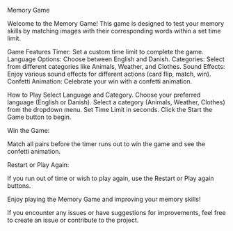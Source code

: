 Memory Game

Welcome to the Memory Game! This game is designed to test your memory skills by matching images with their corresponding words within a set time limit.

Game Features
Timer: Set a custom time limit to complete the game.
Language Options: Choose between English and Danish.
Categories: Select from different categories like Animals, Weather, and Clothes.
Sound Effects: Enjoy various sound effects for different actions (card flip, match, win).
Confetti Animation: Celebrate your win with a confetti animation.

How to Play
Select Language and Category.
Choose your preferred language (English or Danish).
Select a category (Animals, Weather, Clothes) from the dropdown menu.
Set Time Limit in seconds.
Click the Start the Game button to begin.

Win the Game:

Match all pairs before the timer runs out to win the game and see the confetti animation.

Restart or Play Again:

If you run out of time or wish to play again, use the Restart or Play again buttons.

Enjoy playing the Memory Game and improving your memory skills!

If you encounter any issues or have suggestions for improvements, feel free to create an issue or contribute to the project.

